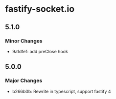 # fastify-socket.io

## 5.1.0

### Minor Changes

- 9a1dfef: add preClose hook

## 5.0.0

### Major Changes

- b266b0b: Rewrite in typescript, support fastify 4
